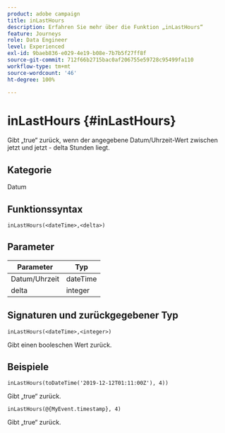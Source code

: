 ```yaml
---
product: adobe campaign
title: inLastHours
description: Erfahren Sie mehr über die Funktion „inLastHours“
feature: Journeys
role: Data Engineer
level: Experienced
exl-id: 9baeb836-e029-4e19-b08e-7b7b5f27ff8f
source-git-commit: 712f66b2715bac0af206755e59728c95499fa110
workflow-type: tm+mt
source-wordcount: '46'
ht-degree: 100%

---
```


# inLastHours {#inLastHours}

Gibt „true“ zurück, wenn der angegebene Datum/Uhrzeit-Wert zwischen jetzt und jetzt - delta Stunden liegt.

## Kategorie

Datum

## Funktionssyntax

`inLastHours(<dateTime>,<delta>)`

## Parameter

| Parameter | Typ |
|-----------|------------------|
| Datum/Uhrzeit | dateTime |
| delta | integer |

## Signaturen und zurückgegebener Typ

`inLastHours(<dateTime>,<integer>)`

Gibt einen booleschen Wert zurück.

## Beispiele

`inLastHours(toDateTime('2019-12-12T01:11:00Z'), 4))`

Gibt „true“ zurück.

`inLastHours(@{MyEvent.timestamp}, 4)`

Gibt „true“ zurück.
